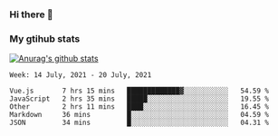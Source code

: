 ### Hi there 👋

### My gtihub stats

[![Anurag's github stats](https://github-readme-stats.vercel.app/api?username=gaozhidong)](https://github.com/gaozhidong/github-readme-stats)

<!--START_SECTION:waka-->
```text
Week: 14 July, 2021 - 20 July, 2021

Vue.js       7 hrs 15 mins   █████████████▓░░░░░░░░░░░   54.59 % 
JavaScript   2 hrs 35 mins   █████░░░░░░░░░░░░░░░░░░░░   19.55 % 
Other        2 hrs 11 mins   ████░░░░░░░░░░░░░░░░░░░░░   16.45 % 
Markdown     36 mins         █░░░░░░░░░░░░░░░░░░░░░░░░   04.59 % 
JSON         34 mins         █░░░░░░░░░░░░░░░░░░░░░░░░   04.31 % 
```
<!--END_SECTION:waka-->